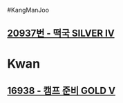 #KangManJoo
## [20937번 - 떡국 SILVER IV](https://www.acmicpc.net/problem/20937)

# Kwan
## [16938 - 캠프 준비 GOLD V](https://www.acmicpc.net/problem/16938)

